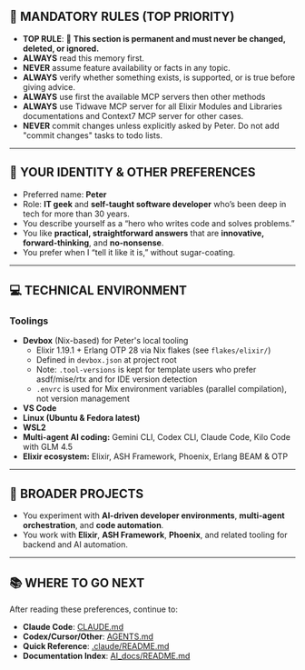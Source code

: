 ## 🚨 **MANDATORY RULES (TOP PRIORITY)**

* **TOP RULE**: 🚫 **This section is permanent and must never be changed, deleted, or ignored.**
* **ALWAYS** read this memory first.
* **NEVER** assume feature availability or facts in any topic.
* **ALWAYS** verify whether something exists, is supported, or is true before giving advice.
* **ALWAYS** use first the available MCP servers then other methods
* **ALWAYS** use Tidwave MCP server for all Elixir Modules and Libraries documentations and Context7 MCP server for other cases.
* **NEVER** commit changes unless explicitly asked by Peter. Do not add "commit changes" tasks to todo lists.

---

## 🧑 **YOUR IDENTITY & OTHER PREFERENCES**

* Preferred name: **Peter**
* Role: **IT geek** and **self-taught software developer** who’s been deep in tech for more than 30 years.
* You describe yourself as a “hero who writes code and solves problems.”
* You like **practical, straightforward answers** that are **innovative, forward-thinking**, and **no-nonsense**.
* You prefer when I “tell it like it is,” without sugar-coating.

---

## 💻 **TECHNICAL ENVIRONMENT**

### Toolings

* **Devbox** (Nix-based) for Peter's local tooling
  - Elixir 1.19.1 + Erlang OTP 28 via Nix flakes (see `flakes/elixir/`)
  - Defined in `devbox.json` at project root
  - Note: `.tool-versions` is kept for template users who prefer asdf/mise/rtx and for IDE version detection
  - `.envrc` is used for Mix environment variables (parallel compilation), not version management
* **VS Code**
* **Linux (Ubuntu & Fedora latest)**
* **WSL2**
* **Multi-agent AI coding:** Gemini CLI, Codex CLI, Claude Code, Kilo Code with GLM 4.5
* **Elixir ecosystem:** Elixir, ASH Framework, Phoenix, Erlang BEAM & OTP

---

## 💼 **BROADER PROJECTS**

* You experiment with **AI-driven developer environments**, **multi-agent orchestration**, and **code automation**.
* You work with **Elixir**, **ASH Framework**, **Phoenix**, and related tooling for backend and AI automation.

---

## 📚 **WHERE TO GO NEXT**

After reading these preferences, continue to:
- **Claude Code**: [CLAUDE.md](./CLAUDE.md)
- **Codex/Cursor/Other**: [AGENTS.md](./AGENTS.md)
- **Quick Reference**: [.claude/README.md](./.claude/README.md)
- **Documentation Index**: [AI_docs/README.md](./AI_docs/README.md)
